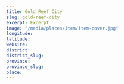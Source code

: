 ```yaml
---
title: Gold Reef City
slug: gold-reef-city
excerpt: Excerpt
image: "/media/places/item/item-cover.jpg"
longitude: 
latitude: 
website: 
district: 
district_slug: 
province: 
province_slug: 
place: 
---
```

